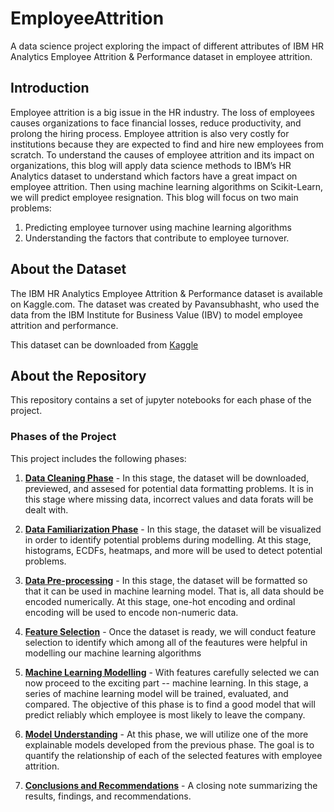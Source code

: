 # EmployeeAttrition
A data science project exploring the impact of different attributes of IBM HR Analytics Employee Attrition &amp; Performance dataset in employee attrition.


## Introduction
Employee attrition is a big issue in the HR industry. The loss of employees causes organizations to face financial losses, reduce productivity, and prolong the hiring process. Employee attrition is also very costly for institutions because they are expected to find and hire new employees from scratch. To understand the causes of employee attrition and its impact on organizations, this blog will apply data science methods to IBM’s HR Analytics dataset to understand which factors have a great impact on employee attrition. Then using machine learning algorithms on Scikit-Learn, we will predict employee resignation. This blog will focus on two main problems:

1. Predicting employee turnover using machine learning algorithms
2. Understanding the factors that contribute to employee turnover.

## About the Dataset
The IBM HR Analytics Employee Attrition & Performance dataset is available on Kaggle.com. The dataset was created by Pavansubhasht, who used the data from the IBM Institute for Business Value (IBV) to model employee attrition and performance.

This dataset can be downloaded from [Kaggle](https://www.kaggle.com/datasets/pavansubhasht/ibm-hr-analytics-attrition-dataset?resource=download.)

## About the Repository
This repository contains a set of jupyter notebooks for each phase of the project.

### Phases of the Project
This project includes the following phases:

1. **[Data Cleaning Phase](./01%20-%20Data%20Cleaning.ipynb)** - In this stage, the dataset will be downloaded, previewed, and assesed for potential data formatting problems. It is in this stage where missing data, incorrect values and data forats will be dealt with.

2. **[Data Familiarization Phase](./02%20-%20Data%20Visualization.ipynb)** - In this stage, the dataset will be visualized in order to identify potential problems during modelling. At this stage, histograms, ECDFs, heatmaps, and more will be used to detect potential problems.

3. **[Data Pre-processing](./03%20-%20Data%20Preprocessing.ipynb)** - In this stage, the dataset will be formatted so that it can be used in machine learning model. That is, all data should be encoded numerically. At this stage, one-hot encoding and ordinal encoding will be used to encode non-numeric data.

4. **[Feature Selection](./03%20-%20Data%20Preprocessing.ipynb)** - Once the dataset is ready, we will conduct feature selection to identify which among all of the feautures were helpful in modelling our machine learning algorithms

5. **[Machine Learning Modelling](./04%20-%20Summarizing%20Machine%20Learning%20Models.ipynb)** - With features carefully selected we can now proceed to the exciting part -- machine learning. In this stage, a series of machine learning model will be trained, evaluated, and compared. The objective of this phase is to find a good model that will predict reliably which employee is most likely to leave the company.

6. **[Model Understanding](./05%20-%20Model%20Understanding.ipynb)** - At this phase, we will utilize one of the more explainable models developed from the previous phase. The goal is to quantify the relationship of each of the selected features with employee attrition.

7. **[Conclusions and Recommendations](./06%20-%20Conclusions.ipynb)** - A closing note summarizing the results, findings, and recommendations.